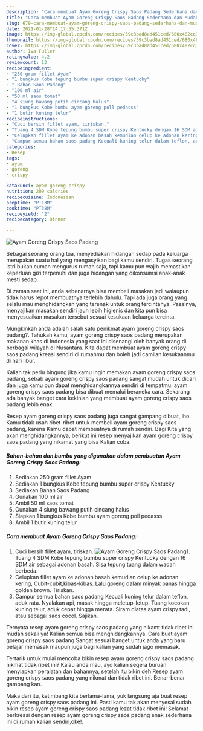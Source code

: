 ```yaml
---
description: "Cara membuat Ayam Goreng Crispy Saos Padang Sederhana dan Mudah Dibuat"
title: "Cara membuat Ayam Goreng Crispy Saos Padang Sederhana dan Mudah Dibuat"
slug: 679-cara-membuat-ayam-goreng-crispy-saos-padang-sederhana-dan-mudah-dibuat
date: 2021-01-28T14:17:55.371Z
image: https://img-global.cpcdn.com/recipes/59c3bad8ad451ced/680x482cq70/ayam-goreng-crispy-saos-padang-foto-resep-utama.jpg
thumbnail: https://img-global.cpcdn.com/recipes/59c3bad8ad451ced/680x482cq70/ayam-goreng-crispy-saos-padang-foto-resep-utama.jpg
cover: https://img-global.cpcdn.com/recipes/59c3bad8ad451ced/680x482cq70/ayam-goreng-crispy-saos-padang-foto-resep-utama.jpg
author: Iva Fuller
ratingvalue: 4.2
reviewcount: 13
recipeingredient:
- "250 gram fillet Ayam"
- "1 bungkus Kobe tepung bumbu super crispy Kentucky"
- " Bahan Saos Padang"
- "100 ml air"
- "50 ml saos tomat"
- "4 siung bawang putih cincang halus"
- "1 bungkus Kobe bumbu ayam goreng poll pedasss"
- "1 butir kuning telur"
recipeinstructions:
- "Cuci bersih fillet ayam, tiriskan."
- "Tuang 4 SDM Kobe tepung bumbu super crispy Kentucky dengan 16 SDM air sebagai adonan basah. Sisa tepung tuang dalam wadah berbeda."
- "Celupkan fillet ayam ke adonan basah kemudian celup ke adonan kering, Cubit-cubit,kibas-kibas. Lalu goreng dalam minyak panas hingga golden brown. Tiriskan."
- "Campur semua bahan saos padang Kecuali kuning telur dalam teflon, aduk rata. Nyalakan api, masak hingga meletup-letup. Tuang kocokan kuning telur, aduk cepat hingga merata. Siram diatas ayam crispy tadi, atau sebagai saos cocol. Sajikan."
categories:
- Resep
tags:
- ayam
- goreng
- crispy

katakunci: ayam goreng crispy 
nutrition: 209 calories
recipecuisine: Indonesian
preptime: "PT13M"
cooktime: "PT38M"
recipeyield: "2"
recipecategory: Dinner

---
```



![Ayam Goreng Crispy Saos Padang](https://img-global.cpcdn.com/recipes/59c3bad8ad451ced/680x482cq70/ayam-goreng-crispy-saos-padang-foto-resep-utama.jpg)

Sebagai seorang orang tua, menyediakan hidangan sedap pada keluarga merupakan suatu hal yang mengasyikan bagi kamu sendiri. Tugas seorang istri bukan cuman mengurus rumah saja, tapi kamu pun wajib memastikan keperluan gizi terpenuhi dan juga hidangan yang dikonsumsi anak-anak mesti sedap.

Di zaman  saat ini, anda sebenarnya bisa membeli masakan jadi walaupun tidak harus repot membuatnya terlebih dahulu. Tapi ada juga orang yang selalu mau menghidangkan yang terenak untuk orang tercintanya. Pasalnya, menyajikan masakan sendiri jauh lebih higienis dan kita pun bisa menyesuaikan masakan tersebut sesuai kesukaan keluarga tercinta. 



Mungkinkah anda adalah salah satu penikmat ayam goreng crispy saos padang?. Tahukah kamu, ayam goreng crispy saos padang merupakan makanan khas di Indonesia yang saat ini disenangi oleh banyak orang di berbagai wilayah di Nusantara. Kita dapat membuat ayam goreng crispy saos padang kreasi sendiri di rumahmu dan boleh jadi camilan kesukaanmu di hari libur.

Kalian tak perlu bingung jika kamu ingin memakan ayam goreng crispy saos padang, sebab ayam goreng crispy saos padang sangat mudah untuk dicari dan juga kamu pun dapat menghidangkannya sendiri di tempatmu. ayam goreng crispy saos padang bisa dibuat memalui beraneka cara. Sekarang ada banyak banget cara kekinian yang membuat ayam goreng crispy saos padang lebih enak.

Resep ayam goreng crispy saos padang juga sangat gampang dibuat, lho. Kamu tidak usah ribet-ribet untuk membeli ayam goreng crispy saos padang, karena Kamu dapat membuatnya di rumah sendiri. Bagi Kita yang akan menghidangkannya, berikut ini resep menyajikan ayam goreng crispy saos padang yang nikamat yang bisa Kalian coba.

<!--inarticleads1-->

##### Bahan-bahan dan bumbu yang digunakan dalam pembuatan Ayam Goreng Crispy Saos Padang:

1. Sediakan 250 gram fillet Ayam
1. Sediakan 1 bungkus Kobe tepung bumbu super crispy Kentucky
1. Sediakan  Bahan Saos Padang
1. Gunakan 100 ml air
1. Ambil 50 ml saos tomat
1. Gunakan 4 siung bawang putih cincang halus
1. Siapkan 1 bungkus Kobe bumbu ayam goreng poll pedasss
1. Ambil 1 butir kuning telur




<!--inarticleads2-->

##### Cara membuat Ayam Goreng Crispy Saos Padang:

1. Cuci bersih fillet ayam, tiriskan.
<img src="https://img-global.cpcdn.com/steps/db0898541ed57ef2/160x128cq70/ayam-goreng-crispy-saos-padang-langkah-memasak-1-foto.jpg" alt="Ayam Goreng Crispy Saos Padang">1. Tuang 4 SDM Kobe tepung bumbu super crispy Kentucky dengan 16 SDM air sebagai adonan basah. Sisa tepung tuang dalam wadah berbeda.
1. Celupkan fillet ayam ke adonan basah kemudian celup ke adonan kering, Cubit-cubit,kibas-kibas. Lalu goreng dalam minyak panas hingga golden brown. Tiriskan.
1. Campur semua bahan saos padang Kecuali kuning telur dalam teflon, aduk rata. Nyalakan api, masak hingga meletup-letup. Tuang kocokan kuning telur, aduk cepat hingga merata. Siram diatas ayam crispy tadi, atau sebagai saos cocol. Sajikan.




Ternyata resep ayam goreng crispy saos padang yang nikamt tidak ribet ini mudah sekali ya! Kalian semua bisa menghidangkannya. Cara buat ayam goreng crispy saos padang Sangat sesuai banget untuk anda yang baru belajar memasak maupun juga bagi kalian yang sudah jago memasak.

Tertarik untuk mulai mencoba bikin resep ayam goreng crispy saos padang nikmat tidak ribet ini? Kalau anda mau, ayo kalian segera buruan menyiapkan peralatan dan bahannya, setelah itu bikin deh Resep ayam goreng crispy saos padang yang nikmat dan tidak ribet ini. Benar-benar gampang kan. 

Maka dari itu, ketimbang kita berlama-lama, yuk langsung aja buat resep ayam goreng crispy saos padang ini. Pasti kamu tak akan menyesal sudah bikin resep ayam goreng crispy saos padang lezat tidak ribet ini! Selamat berkreasi dengan resep ayam goreng crispy saos padang enak sederhana ini di rumah kalian sendiri,oke!.

